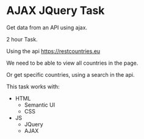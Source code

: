 # AJAX JQuery Task
Get data from an API using ajax.

2 hour Task.

Using the api https://restcountries.eu

We need to be able to view all countries in the page. 

Or get specific countries, using a search in the api. 

This task works with: 

- HTML
  - Semantic UI 
  - CSS
- JS
  - JQuery
  - AJAX
